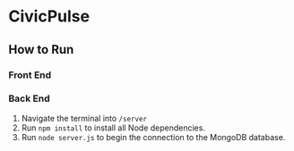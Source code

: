 # CivicPulse


## How to Run
### Front End

### Back End
1. Navigate the terminal into `/server`
2. Run `npm install` to install all Node dependencies.
3. Run `node server.js` to begin the connection to the MongoDB database.